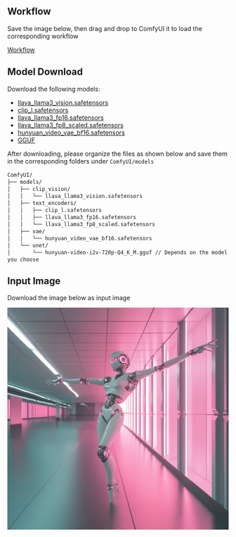 ## Workflow

Save the image below, then drag and drop to ComfyUI  it to load the corresponding workflow

[Workflow](city96_GGUF_HunyuanVideo_I2V.json)

## Model Download
Download the following models:
- [llava_llama3_vision.safetensors](https://huggingface.co/Comfy-Org/HunyuanVideo_repackaged/resolve/main/split_files/clip_vision/llava_llama3_vision.safetensors?download=true)
- [clip_l.safetensors](https://huggingface.co/Comfy-Org/HunyuanVideo_repackaged/resolve/main/split_files/text_encoders/clip_l.safetensors?download=true)
- [llava_llama3_fp16.safetensors](https://huggingface.co/Comfy-Org/HunyuanVideo_repackaged/resolve/main/split_files/text_encoders/llava_llama3_fp16.safetensors?download=true)
- [llava_llama3_fp8_scaled.safetensors](https://huggingface.co/Comfy-Org/HunyuanVideo_repackaged/resolve/main/split_files/text_encoders/llava_llama3_fp8_scaled.safetensors?download=true)
- [hunyuan_video_vae_bf16.safetensors](https://huggingface.co/Comfy-Org/HunyuanVideo_repackaged/resolve/main/split_files/vae/hunyuan_video_vae_bf16.safetensors?download=true)
- [GGUF](https://huggingface.co/city96/HunyuanVideo-I2V-gguf/) 

After downloading, please organize the files as shown below and save them in the corresponding folders under `ComfyUI/models`

```
ComfyUI/
├── models/
│   ├── clip_vision/
│   │   └── llava_llama3_vision.safetensors
│   ├── text_encoders/
│   │   ├── clip_l.safetensors
│   │   ├── llava_llama3_fp16.safetensors
│   │   └── llava_llama3_fp8_scaled.safetensors
│   ├── vae/
│   │   └── hunyuan_video_vae_bf16.safetensors
│   └── unet/
│       └── hunyuan-video-i2v-720p-Q4_K_M.gguf // Depends on the model you choose
```

## Input Image

Download the image below as input image

![Input Image](Comfy_HunyuanVideo_I2V_input.png)



